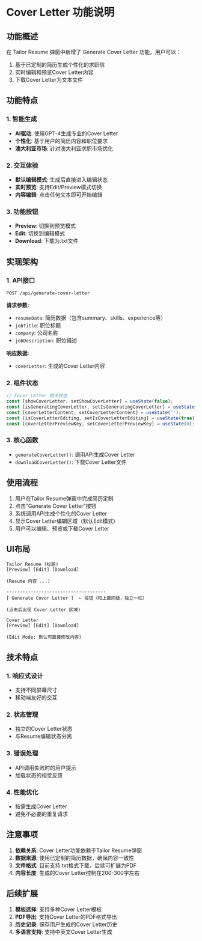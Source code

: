 # Cover Letter 功能说明

## 功能概述

在 Tailor Resume 弹窗中新增了 Generate Cover Letter 功能，用户可以：
1. 基于已定制的简历生成个性化的求职信
2. 实时编辑和预览Cover Letter内容
3. 下载Cover Letter为文本文件

## 功能特点

### 1. 智能生成
- **AI驱动**: 使用GPT-4生成专业的Cover Letter
- **个性化**: 基于用户的简历内容和职位要求
- **澳大利亚市场**: 针对澳大利亚求职市场优化

### 2. 交互体验
- **默认编辑模式**: 生成后直接进入编辑状态
- **实时预览**: 支持Edit/Preview模式切换
- **内容编辑**: 点击任何文本即可开始编辑

### 3. 功能按钮
- **Preview**: 切换到预览模式
- **Edit**: 切换到编辑模式
- **Download**: 下载为.txt文件

## 实现架构

### 1. API接口
```
POST /api/generate-cover-letter
```
**请求参数:**
- `resumeData`: 简历数据（包含summary、skills、experience等）
- `jobTitle`: 职位标题
- `company`: 公司名称
- `jobDescription`: 职位描述

**响应数据:**
- `coverLetter`: 生成的Cover Letter内容

### 2. 组件状态
```typescript
// Cover Letter 相关状态
const [showCoverLetter, setShowCoverLetter] = useState(false);
const [isGeneratingCoverLetter, setIsGeneratingCoverLetter] = useState(false);
const [coverLetterContent, setCoverLetterContent] = useState('');
const [isCoverLetterEditing, setIsCoverLetterEditing] = useState(true);
const [coverLetterPreviewKey, setCoverLetterPreviewKey] = useState(0);
```

### 3. 核心函数
- `generateCoverLetter()`: 调用API生成Cover Letter
- `downloadCoverLetter()`: 下载Cover Letter文件

## 使用流程

1. 用户在Tailor Resume弹窗中完成简历定制
2. 点击"Generate Cover Letter"按钮
3. 系统调用API生成个性化的Cover Letter
4. 显示Cover Letter编辑区域（默认Edit模式）
5. 用户可以编辑、预览或下载Cover Letter

## UI布局

```
Tailor Resume (标题)
[Preview] [Edit] [Download]

(Resume 内容 ...)

-------------------------------------
[ Generate Cover Letter ]  ← 按钮（和上面同级，独立一栏）

(点击后出现 Cover Letter 区域)

Cover Letter
[Preview] [Edit] [Download]

(Edit Mode: 默认可直接修改内容)
```

## 技术特点

### 1. 响应式设计
- 支持不同屏幕尺寸
- 移动端友好的交互

### 2. 状态管理
- 独立的Cover Letter状态
- 与Resume编辑状态分离

### 3. 错误处理
- API调用失败时的用户提示
- 加载状态的视觉反馈

### 4. 性能优化
- 按需生成Cover Letter
- 避免不必要的重复请求

## 注意事项

1. **依赖关系**: Cover Letter功能依赖于Tailor Resume弹窗
2. **数据来源**: 使用已定制的简历数据，确保内容一致性
3. **文件格式**: 目前支持.txt格式下载，后续可扩展为PDF
4. **内容长度**: 生成的Cover Letter控制在200-300字左右

## 后续扩展

1. **模板选择**: 支持多种Cover Letter模板
2. **PDF导出**: 支持Cover Letter的PDF格式导出
3. **历史记录**: 保存用户生成的Cover Letter历史
4. **多语言支持**: 支持中英文Cover Letter生成


